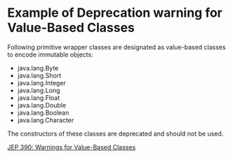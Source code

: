# Example of Deprecation warning for Value-Based Classes

Following primitive wrapper classes are designated as value-based classes to encode immutable objects:
* java.lang.Byte
* java.lang.Short
* java.lang.Integer
* java.lang.Long
* java.lang.Float
* java.lang.Double
* java.lang.Boolean
* java.lang.Character

The constructors of these classes are deprecated and should not be used. 

[JEP 390: Warnings for Value-Based Classes](https://openjdk.java.net/jeps/390)
